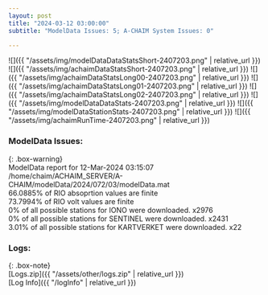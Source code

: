 ```yaml
---
layout: post
title: "2024-03-12 03:00:00"
subtitle: "ModelData Issues: 5; A-CHAIM System Issues: 0"

---
```


![]({{ "/assets/img/modelDataDataStatsShort-2407203.png" | relative_url }})
![]({{ "/assets/img/achaimDataStatsShort-2407203.png" | relative_url }})
![]({{ "/assets/img/achaimDataStatsLong00-2407203.png" | relative_url }})
![]({{ "/assets/img/achaimDataStatsLong01-2407203.png" | relative_url }})
![]({{ "/assets/img/achaimDataStatsLong02-2407203.png" | relative_url }})
![]({{ "/assets/img/modelDataDataStats-2407203.png" | relative_url }})
![]({{ "/assets/img/modelDataStationStats-2407203.png" | relative_url }})
![]({{ "/assets/img/achaimRunTime-2407203.png" | relative_url }})


### ModelData Issues:  
  
{: .box-warning}  
 ModelData report for 12-Mar-2024 03:15:07   
 /home/chaim/ACHAIM_SERVER/A-CHAIM/modelData/2024/072/03/modelData.mat   
 66.0885% of RIO absoprtion values are finite   
 73.7994% of RIO volt values are finite   
 0% of all possible stations for IONO were downloaded. x2976   
 0% of all possible stations for SENTINEL were downloaded. x2431   
 3.01% of all possible stations for KARTVERKET were downloaded. x22   
  


### Logs:  
  
{: .box-note}  
[Logs.zip]({{ "/assets/other/logs.zip" | relative_url }})  
[Log Info]({{ "/logInfo" | relative_url }})  
